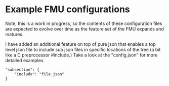 # Example FMU configurations

Note, this is a work in progress, so the contents of these configuration files
are expected to evolve over time as the feature set of the FMU expands and
matures.

I have added an additional feature on top of pure json that enables a top level
json file to include sub json files in specific locations of the tree (a bit
like a C preprocessor #include.)  Take a look at the "config.json" for more
detailed examples.

    "subsection": {
        "include": "file.json"
    }
